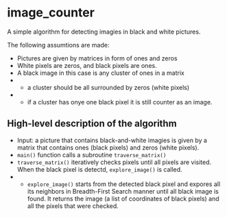 # image_counter

A simple algorithm for detecting imagies in black and white pictures.

The following assumtions are made:
- Pictures are given by matrices in form of ones and zeros
- White pixels are zeros, and black pixels are ones.
- A black image in this case is any cluster of ones in a matrix
- - a cluster should be all surrounded by zeros (white pixels)
- - if a cluster has onye one black pixel it is still counter as an image.


## High-level description of the algorithm

- Input: a picture that contains black-and-white imagies is given by a matrix that contains ones (black pixels) and zeros (white pixels).
- `main()` function calls a subroutine `traverse_matrix()`
- `traverse_matrix()` iteratively checks pixels until all pixels are visited. When the black pixel is detectd, `explore_image()` is called.
-  - `explore_image()` starts from the detected black pixel and expores all its neighbors in Breadth-First Search manner until all black image is found. It returns the image (a list of coordinates of black pixels) and all the pixels that were checked.

  
